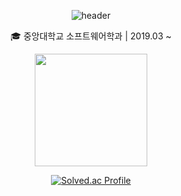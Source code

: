 <div align="center">
<!--
**zestbear/zestbear** is a ✨ _special_ ✨ repository because its `README.md` (this file) appears on your GitHub profile.
Here are some ideas to get you started:
- 🔭 I’m currently working on ...
- 🌱 I’m currently learning ...
- 👯 I’m looking to collaborate on ...
- 🤔 I’m looking for help with ...
- 💬 Ask me about ...
- 📫 How to reach me: ...
 - 😄 Pronouns: ...
 - ⚡ Fun fact: ...
 -->
 
![header](https://capsule-render.vercel.app/api?type=waving&color=63954A&height=180&section=header&text=HYUN&fontSize=70)

🎓 중앙대학교 소프트웨어학과 |  2019.03 ~


 <a href="https://github.com/zestbear"><img align="center" style="height:180px" src="https://github-readme-stats.vercel.app/api/top-langs/?username=zestbear&layout=compact&theme=nord&hide_border=true" /></a>
 
 [![Solved.ac Profile](http://mazassumnida.wtf/api/v2/generate_badge?boj=zestbear)](https://solved.ac/zestbear/)
